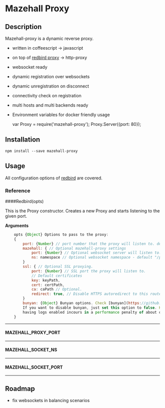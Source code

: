 # Mazehall Proxy

## Description

Mazehall-proxy is a dynamic reverse proxy.

* written in coffeescript -> javascript
* on top of [redbird proxy][redbird] -> http-proxy
* websocket ready
* dynamic registration over websockets
* dynamic unregistration on disconnect
* connectivity check on registration
* multi hosts and multi backends ready
* Environment variables for docker friendly usage

    var Proxy = require('mazehall-proxy');
    Proxy.Server({port: 80});


## Installation

    npm install --save mazehall-proxy
    


## Usage

All configuration options of [redbird][redbird] are covered.

### Reference

<a name="redbird"/>
####Redbird(opts)

This is the Proxy constructor. Creates a new Proxy and starts listening to
the given port.

__Arguments__

```javascript
    opts {Object} Options to pass to the proxy:
    {
    	port: {Number} // port number that the proxy will listen to. default 8080
    	mazehall: { // Optional mazehall-proxy settings
    	    port: {Number} // Optional websocket server will listen to. default 3300
    	    ns: namespace // Optional websocket namespace - default "/proxy"
    	}
    	ssl: { // Optional SSL proxying.
    		port: {Number} // SSL port the proxy will listen to.
    		// Default certificates
    		key: keyPath,  
    		cert: certPath,
    		ca: caPath // Optional.
            redirect: true, // Disable HTTPS autoredirect to this route.
    	}
        bunyan: {Object} Bunyan options. Check [bunyan](https://github.com/trentm/node-bunyan) for info.
        If you want to disable bunyan, just set this option to false. Keep in mind that
        having logs enabled incours in a performance penalty of about one order of magnitude per request.
	}
```

---------------------------------------
#### MAZEHALL_PROXY_PORT
---------------------------------------
#### MAZEHALL_SOCKET_NS
---------------------------------------
#### MAZEHALL_SOCKET_PORT
---------------------------------------




## Roadmap

* fix websockets in balancing scenarios

[redbird]: https://github.com/OptimalBits/redbird

